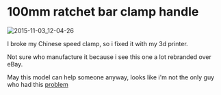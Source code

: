 100mm ratchet bar clamp handle
=========

![2015-11-03_12-04-26](https://cloud.githubusercontent.com/assets/8536299/10906690/d727c040-8223-11e5-8f1b-6e30ea674c5f.jpg)


I broke my Chinese speed clamp, so i fixed it with my 3d printer.

Not sure who manufacture it because i see this one a lot rebranded over eBay.

May this model can help someone anyway, looks like i'm not the only guy who had this [problem](http://softsolder.com/2011/11/04/harbor-freight-bar-clamp-failure/)
